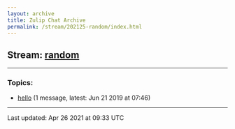 ```yaml
---
layout: archive
title: Zulip Chat Archive
permalink: /stream/202125-random/index.html
---
```


## Stream: [random](https://claire4ai.github.io/archive/stream/202125-random/index.html)
---

### Topics:

* [hello](topic/hello.html) (1 message, latest: Jun 21 2019 at 07:46)

<hr><p>Last updated: Apr 26 2021 at 09:33 UTC</p>